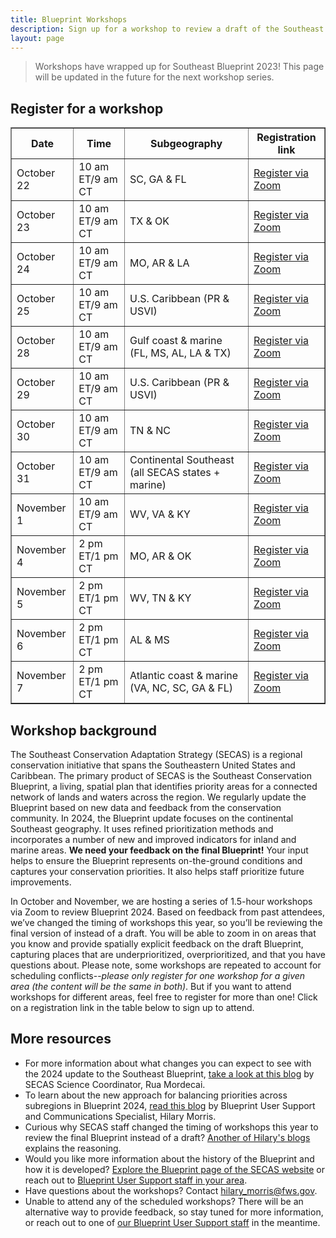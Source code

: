 ```yaml
---
title: Blueprint Workshops
description: Sign up for a workshop to review a draft of the Southeast Conservation Blueprint.
layout: page
---
```

<blockquote>Workshops have wrapped up for Southeast Blueprint 2023! This page will be updated in the future for the next workshop series.</blockquote>

<h2>Register for a workshop</h2>

<table border="1" table cellpadding="7">
  <tr>
    <th>Date</th>
    <th>Time</th>
    <th>Subgeography</th>
    <th>Registration link</th>
  </tr>
   <tr>
     <td>October 22</td>
     <td>10 am ET/9 am CT</td>
     <td>SC, GA & FL</td>
     <td><a href="https://doitalent.zoomgov.com/meeting/register/vJIsdemupzMsEu0Xys7l4GYQptNrktmVaMg">Register via Zoom</a></td>
  </tr>
   <tr>
     <td>October 23</td>
     <td>10 am ET/9 am CT</td>
     <td>TX & OK</td>
     <td><a href="https://doitalent.zoomgov.com/meeting/register/vJItf-irpjwpGCysqxKpbmzZ6_1Ec9Smvls">Register via Zoom</a></td>
  </tr>
   <tr>
     <td>October 24</td>
     <td>10 am ET/9 am CT</td>
     <td>MO, AR & LA</td>
     <td><a href="https://doitalent.zoomgov.com/meeting/register/vJItdeioqDktHS7rHGIAVSq_2CaCytGUB0M">Register via Zoom</a></td>
  </tr>
   <tr>
     <td>October 25</td>
     <td>10 am ET/9 am CT</td>
     <td>U.S. Caribbean (PR & USVI)</td>
     <td><a href="https://doitalent.zoomgov.com/meeting/register/vJItd-uvrz0qHKapViVB3enilYaoRgwrCaM">Register via Zoom</a></td>
  </tr>
   <tr>
     <td>October 28</td>
     <td>10 am ET/9 am CT</td>
     <td>Gulf coast & marine (FL, MS, AL, LA & TX)</td>
     <td><a href="https://doitalent.zoomgov.com/meeting/register/vJIsceuqqz0sHBsR19F83LLxKR3ULb_MEG4">Register via Zoom</a></td>
  </tr>
    <tr>
     <td>October 29</td>
     <td>10 am ET/9 am CT</td>
     <td>U.S. Caribbean (PR & USVI)</td>
     <td><a href="https://doitalent.zoomgov.com/meeting/register/vJIsdu2vpz4pGwemCag77os7vODrAmv88cs">Register via Zoom</a></td>
  </tr>
   <tr>
     <td>October 30</td>
     <td>10 am ET/9 am CT</td>
     <td>TN & NC</td>
     <td><a href="https://doitalent.zoomgov.com/meeting/register/vJIsd-2uqzgjGPjQWJ4z5ayh887nj984LMg">Register via Zoom</a></td>
  </tr>
    <tr>
     <td>October 31</td>
     <td>10 am ET/9 am CT</td>
     <td>Continental Southeast (all SECAS states + marine)</td>
     <td><a href="https://doitalent.zoomgov.com/meeting/register/vJItcu6orjMoGwCQuwZY7MfbH7owGb-CaPI">Register via Zoom</a></td>
  </tr>
      <tr>
     <td>November 1</td>
     <td>10 am ET/9 am CT</td>
     <td>WV, VA & KY</td>
     <td><a href="https://doitalent.zoomgov.com/meeting/register/vJItcu2opjorEj3tUYXJQMMrt52hOHDBz5s">Register via Zoom</a></td>
  </tr>
      <tr>
     <td>November 4</td>
     <td>2 pm ET/1 pm CT</td>
     <td>MO, AR & OK</td>
     <td><a href="https://doitalent.zoomgov.com/meeting/register/vJItd-CorT4uGhcRb3IqQk1SLxtfpRxF10s">Register via Zoom</a></td>
  </tr>
      <tr>
     <td>November 5</td>
     <td>2 pm ET/1 pm CT</td>
     <td>WV, TN & KY</td>
     <td><a href="https://doitalent.zoomgov.com/meeting/register/vJItcuigpz0vHXxPXqOeLg8oMHIZhevrAB4">Register via Zoom</a></td>
  </tr>
      <tr>
     <td>November 6</td>
     <td>2 pm ET/1 pm CT</td>
     <td>AL & MS</td>
     <td><a href="https://doitalent.zoomgov.com/meeting/register/vJIsf--oqz8sGAVUznHvom4ZVWk40eu8jo0">Register via Zoom</a></td>
  </tr>
      <tr>
     <td>November 7</td>
     <td>2 pm ET/1 pm CT</td>
     <td>Atlantic coast & marine (VA, NC, SC, GA & FL)</td>
     <td><a href="https://doitalent.zoomgov.com/meeting/register/vJIsduiurjsoEpe96WgfcLr5P1kZyGCxMWI">Register via Zoom</a></td>
  </tr>
 </table>

<h2>Workshop background</h2>
The Southeast Conservation Adaptation Strategy (SECAS) is a regional conservation initiative that spans the Southeastern United States and Caribbean. The primary product of SECAS is the Southeast Conservation Blueprint, a living, spatial plan that identifies priority areas for a connected network of lands and waters across the region. We regularly update the Blueprint based on new data and feedback from the conservation community. In 2024, the Blueprint update focuses on the continental Southeast geography. It uses refined prioritization methods and incorporates a number of new and improved indicators for inland and marine areas. <b>We need your feedback on the final Blueprint!</b> Your input helps to ensure the Blueprint represents on-the-ground conditions and captures your conservation priorities. It also helps staff prioritize future improvements.

In October and November, we are hosting a series of 1.5-hour workshops via Zoom to review Blueprint 2024. Based on feedback from past attendees, we’ve changed the timing of workshops this year, so you’ll be reviewing the final version of instead of a draft. You will be able to zoom in on areas that you know and provide spatially explicit feedback on the draft Blueprint, capturing places that are underprioritized, overprioritized, and that you have questions about. Please note, some workshops are repeated to account for scheduling conflicts--_please only register for one workshop for a given area (the content will be the same in both)_. But if you want to attend workshops for different areas, feel free to register for more than one! Click on a registration link in the table below to sign up to attend.

<h2>More resources</h2>
<ul>
  <li>For more information about what changes you can expect to see with the 2024 update to the Southeast Blueprint, <a href="https://secassoutheast.org/2024/03/26/The-plan-for-the-2024-Southeast-Conservation-Blueprint.html">take a look at this blog</a> by SECAS Science Coordinator, Rua Mordecai.</li>
  <li>To learn about the new approach for balancing priorities across subregions in Blueprint 2024, <a href="https://secassoutheast.org/2024/06/26/Balancing-priorities-across-subregions-in-Blueprint-2024.html">read this blog</a> by Blueprint User Support and Communications Specialist, Hilary Morris.</li>
  <li>Curious why SECAS staff changed the timing of workshops this year to review the final Blueprint instead of a draft? <a href="https://secassoutheast.org/2024/07/15/save-the-date-for-Blueprint-2024-virtual-workshops-in-Oct-Nov.html">Another of Hilary's blogs</a> explains the reasoning.</li>
  <li>Would you like more information about the history of the Blueprint and how it is developed? <a href="http://secassoutheast.org/blueprint">Explore the Blueprint page of the SECAS website</a> or reach out to <a href="http://secassoutheast.org/staff">Blueprint User Support staff in your area</a>.</li>
  <li>Have questions about the workshops? Contact <a href="mailto:hilary_morris@fws.gov">hilary_morris@fws.gov</a>.</li>
  <li>Unable to attend any of the scheduled workshops? There will be an alternative way to provide feedback, so stay tuned for more information, or reach out to one of <a href="http://secassoutheast.org/staff">our Blueprint User Support staff</a> in the meantime.</li>
  </ul>

